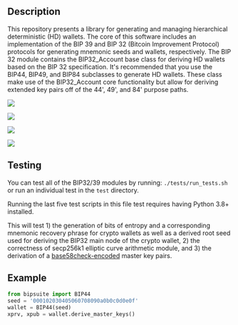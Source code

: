 ## Description
This repository presents a library for generating and managing hierarchical deterministic (HD) wallets. The core of this software includes an implementation of the BIP 39 and BIP 32 (Bitcoin Improvement Protocol) protocols for generating mnemonic seeds and wallets, respectively. The BIP 32 module contains the BIP32\_Account base class for deriving HD wallets based on the BIP 32 specification. It's recommended that you use the BIP44, BIP49, and BIP84 subclasses to generate HD wallets. These class make use of the BIP32\_Account core functionality but allow for deriving extended key pairs off of the 44', 49', and 84' purpose paths.

![](https://github.com/gavinbarrett/BIP39_Suite/workflows/Build/badge.svg)


![](https://github.com/gavinbarrett/BIP39_Suite/workflows/BIP39%20Tests/badge.svg)


![](https://github.com/gavinbarrett/BIP39_Suite/workflows/Elliptic%20Curve%20Arithmetic/badge.svg)


![](https://github.com/gavinbarrett/BIP39_Suite/workflows/BIP%20Test%20Vectors/badge.svg)

## Testing

You can test all of the BIP32/39 modules by running:
``./tests/run_tests.sh``
or run an individual test in the ``test`` directory. 

Running the last five test scripts in this file test requires having Python 3.8+ installed.

This will test 1) the generation of bits of entropy and a corresponding mnemonic recovery phrase for crypto wallets as well as a derived root seed used for deriving the BIP32 main node of the crypto wallet, 2) the correctness of secp256k1 elliptic curve arithmetic module, and 3) the derivation of a [base58check-encoded](https://en.bitcoin.it/wiki/Base58Check_encoding) master key pairs.

## Example

```python
from bipsuite import BIP44
seed = '000102030405060708090a0b0c0d0e0f'
wallet = BIP44(seed)
xprv, xpub = wallet.derive_master_keys()
```
